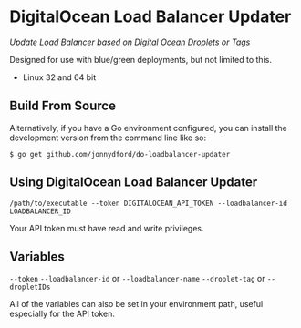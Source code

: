 # DigitalOcean Load Balancer Updater
_Update Load Balancer based on Digital Ocean Droplets or Tags_

Designed for use with blue/green deployments, but not limited to this. 

* Linux 32 and 64 bit

## Build From Source
Alternatively, if you have a Go environment configured, you can install the development version from the command line like so:

```
$ go get github.com/jonnydford/do-loadbalancer-updater
```

## Using DigitalOcean Load Balancer Updater

```
/path/to/executable --token DIGITALOCEAN_API_TOKEN --loadbalancer-id LOADBALANCER_ID
```

Your API token must have read and write privileges.

## Variables
``--token``
``--loadbalancer-id`` or ``--loadbalancer-name``
``--droplet-tag`` or ``--dropletIDs``

All of the variables can also be set in your environment path, useful especially for the API token.
